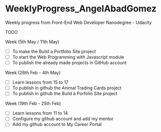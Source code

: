 # WeeklyProgress_AngelAbadGomez
Weekly progress from Front-End Web Developer Nanodegree - Udacity<br>

TODO

Week (5th May / 11th May)<br>

- [ ] To make the Build a Portfolio Site project<br>
- [ ] To start the Web Programming with Javascript module<br>
- [ ] To publish the already made projects in GitHub account<br>

Week (26th Feb - 4th May)<br>

- [ ] Learn lessons from 15 to 17<br>
- [ ] To publish in github the Animal Trading Cards project<br>
- [ ] To publish in github the Build a Porfolio Site project<br>

Week (19th Feb - 25th Feb)<br>

- [ ] Learn lessons from 11 to 14<br>
- [ ] Configure my github account and add my mentor<br>
- [ ] Add my github account to My Career Portal<br>
